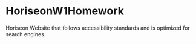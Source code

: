 # HoriseonW1Homework
Horiseon Website that follows accessibility standards and is optimized for search engines.
